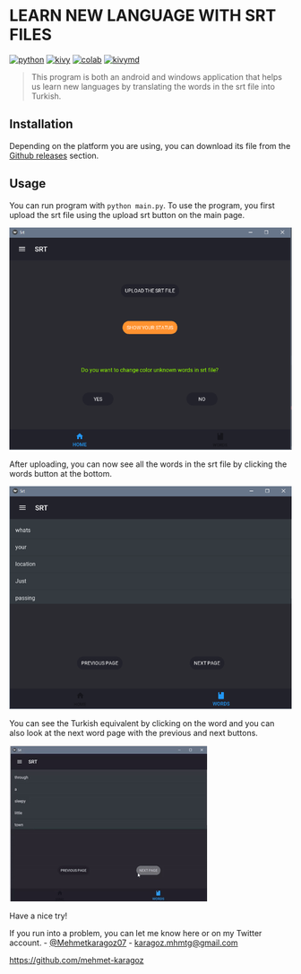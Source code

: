 # LEARN NEW LANGUAGE WITH SRT FILES

[![python](https://img.shields.io/badge/python-v3.9.6-yellow)](https://www.python.org)
[![kivy](https://img.shields.io/badge/kivy-v2.0.0-blue)](https://kivy.org/#home)
[![colab](https://img.shields.io/badge/google-colab-green)](https://colab.research.google.com/notebooks/intro.ipynb?utm_source=scs-index)
[![kivymd](https://img.shields.io/badge/kivymd-v1.0.0-red)](https://kivymd.readthedocs.io/en/latest/)

> This program is both an android and windows application that helps us learn new languages by translating the words in the srt file into Turkish. 

## Installation

Depending on the platform you are using, you can download its file from the [Github releases](https://github.com/mehmet-karagoz/Learn-New-Language-With-Srt-Files/releases) section.

## Usage

You can run program with `python main.py`.
To use the program, you first upload the srt file using the upload srt button on the main page.

![homeScreen](homeScreen.png)

After uploading, you can now see all the words in the srt file by clicking the words button at the bottom.

![learningScreen](learningScreen.png)

You can see the Turkish equivalent by clicking on the word and you can also look at the next word page with the previous and next buttons.

![appAnimation](appAnimation.gif)

Have a nice try!

If you run into a problem, you can let me know here or on my Twitter account. - [@Mehmetkaragoz07](https://twitter.com/Mehmetkaragoz07) - karagoz.mhmtg@gmail.com

https://github.com/mehmet-karagoz
